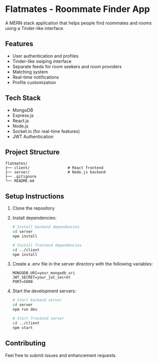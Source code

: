 # Flatmates - Roommate Finder App

A MERN stack application that helps people find roommates and rooms using a Tinder-like interface.

## Features

- User authentication and profiles
- Tinder-like swiping interface
- Separate feeds for room seekers and room providers
- Matching system
- Real-time notifications
- Profile customization

## Tech Stack

- MongoDB
- Express.js
- React.js
- Node.js
- Socket.io (for real-time features)
- JWT Authentication

## Project Structure

```
flatmates/
├── client/                 # React frontend
├── server/                 # Node.js backend
├── .gitignore
└── README.md
```

## Setup Instructions

1. Clone the repository
2. Install dependencies:
   ```bash
   # Install backend dependencies
   cd server
   npm install

   # Install frontend dependencies
   cd ../client
   npm install
   ```

3. Create a .env file in the server directory with the following variables:
   ```
   MONGODB_URI=your_mongodb_uri
   JWT_SECRET=your_jwt_secret
   PORT=5000
   ```

4. Start the development servers:
   ```bash
   # Start backend server
   cd server
   npm run dev

   # Start frontend server
   cd ../client
   npm start
   ```

## Contributing

Feel free to submit issues and enhancement requests. 